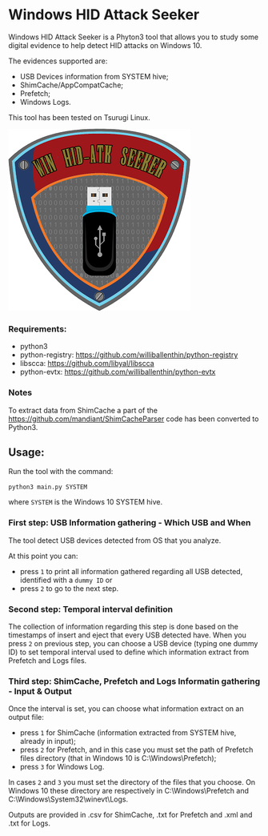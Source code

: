 # Windows HID Attack Seeker

Windows HID Attack Seeker is a Phyton3 tool that allows you to study some digital evidence to help detect HID attacks on Windows 10.

The evidences supported are:
- USB Devices information from SYSTEM hive;
- ShimCache/AppCompatCache;
- Prefetch;
- Windows Logs.

This tool has been tested on Tsurugi Linux.


![alt text](https://github.com/ken-42/win-hid-atk-seeker/blob/master/images/logo.png)



### Requirements:
- python3
- python-registry: https://github.com/williballenthin/python-registry
- libscca: https://github.com/libyal/libscca
- python-evtx: https://github.com/williballenthin/python-evtx

### Notes
To extract data from ShimCache a part of the https://github.com/mandiant/ShimCacheParser code has been converted to Python3.

## Usage:
Run the tool with the command:
```
python3 main.py SYSTEM
```
where ```SYSTEM``` is the Windows 10 SYSTEM hive.

### First step: USB Information gathering - Which USB and When
The tool detect USB devices detected from OS that you analyze.

At this point you can:
- press ```1``` to print all information gathered regarding all USB detected, identified with a ```dummy ID``` or
- press ```2``` to go to the next step.


### Second step: Temporal interval definition
The collection of information regarding this step is done based on the timestamps of insert and eject that every USB detected have.
When you press ```2``` on previous step, you can choose a USB device (typing one dummy ID) to set temporal interval used to define which information extract from Prefetch and Logs files.


### Third step: ShimCache, Prefetch and Logs Informatin gathering - Input & Output
Once the interval is set, you can choose what information extract on an output file:
- press ```1``` for ShimCache (information extracted from SYSTEM hive, already in input);
- press ```2``` for Prefetch, and in this case you must set the path of Prefetch files directory (that in Windows 10 is C:\Windows\Prefetch);
- press ```3``` for Windows Log.

In cases ```2``` and ```3``` you must set the directory of the files that you choose.
On Windows 10 these directory are respectively in C:\Windows\Prefetch and C:\Windows\System32\winevt\Logs.

Outputs are provided in .csv for ShimCache, .txt for Prefetch and .xml and .txt for Logs.
